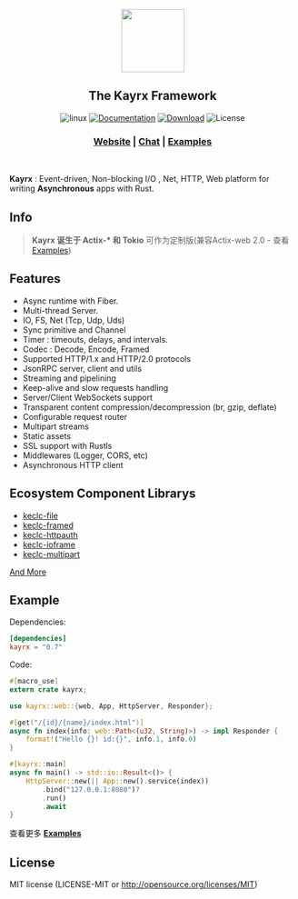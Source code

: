 <div align="center">
 
 <span><img src="https://avatars0.githubusercontent.com/u/58360786?s=200&v=4" width="111" /></span>
  <p><h2>The Kayrx Framework</h2> </p>
  
  <p>

![linux](https://github.com/kayrx/kayrx/workflows/linux/badge.svg?branch=master)
[![Documentation](https://docs.rs/kayrx/badge.svg)](https://docs.rs/kayrx)
[![Download](https://img.shields.io/crates/d/kayrx.svg)](https://crates.io/crates/kayrx)
![License](https://img.shields.io/crates/l/kayrx.svg)

  </p>

  <h3>
    <a href="https://kayrx.github.io/kayrx">Website</a>
    <span> | </span>
    <a href="https://spectrum.chat/kayrx/kayrx">Chat</a>
    <span> | </span>
    <a href="https://github.com/kayrx/awesome/tree/master/examples">Examples</a>
  </h3>
</div>
<br>

**Kayrx** : Event-driven, Non-blocking I/O , Net, HTTP,  Web platform for writing **Asynchronous** apps with Rust.

## Info

> **Kayrx 诞生于 Actix-\* 和 Tokio** 可作为定制版(兼容Actix-web 2.0 - 查看 [Examples](https://github.com/kayrx/awesome/tree/master/examples))

## Features

* Async runtime with Fiber.
* Multi-thread Server.
* IO, FS, Net (Tcp, Udp, Uds)
* Sync primitive and Channel
* Timer :  timeouts, delays, and intervals.
* Codec : Decode, Encode, Framed
* Supported HTTP/1.x and HTTP/2.0 protocols
* JsonRPC server, client and utils
* Streaming and pipelining
* Keep-alive and slow requests handling
* Server/Client WebSockets support
* Transparent content compression/decompression (br, gzip, deflate)
* Configurable request router
* Multipart streams
* Static assets
* SSL support with  Rustls
* Middlewares (Logger, CORS, etc)
* Asynchronous HTTP client

## Ecosystem Component Librarys

- [keclc-file](https://github.com/kayrx/keclc/tree/master/keclc-file)
- [keclc-framed	](https://github.com/kayrx/keclc/tree/master/keclc-framed)
- [keclc-httpauth](https://github.com/kayrx/keclc/tree/master/keclc-httpauth)
- [keclc-ioframe](https://github.com/kayrx/keclc/tree/master/keclc-ioframe)
- [keclc-multipart](https://github.com/kayrx/keclc/tree/master/keclc-multipart)

[And More](https://github.com/kayrx/keclc)

## Example

Dependencies:

```toml
[dependencies]
kayrx = "0.7"
```

Code:

```rust
#[macro_use]
extern crate kayrx;

use kayrx::web::{web, App, HttpServer, Responder};

#[get("/{id}/{name}/index.html")]
async fn index(info: web::Path<(u32, String)>) -> impl Responder {
    format!("Hello {}! id:{}", info.1, info.0)
}

#[kayrx::main]
async fn main() -> std::io::Result<()> {
    HttpServer::new(|| App::new().service(index))
        .bind("127.0.0.1:8080")?
        .run()
        .await
}
```

查看更多 [**Examples**](https://github.com/kayrx/awesome/tree/master/examples)

## License

MIT license (LICENSE-MIT or http://opensource.org/licenses/MIT)

